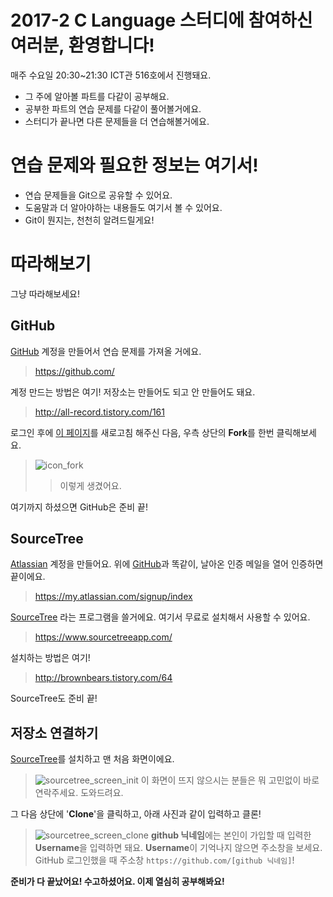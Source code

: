 # 2017-2 C Language 스터디에 참여하신 여러분, 환영합니다!

매주 수요일 20:30~21:30 ICT관 516호에서 진행돼요.

  - 그 주에 알아볼 파트를 다같이 공부해요.
  - 공부한 파트의 연습 문제를 다같이 풀어볼거에요.
  - 스터디가 끝나면 다른 문제들을 더 연습해볼거에요.

# 연습 문제와 필요한 정보는 여기서!

  - 연습 문제들을 Git으로 공유할 수 있어요.
  - 도움말과 더 알아야하는 내용들도 여기서 볼 수 있어요.
  - Git이 뭔지는, 천천히 알려드릴게요!

# 따라해보기

그냥 따라해보세요!

## GitHub
[GitHub][github] 계정을 만들어서 연습 문제를 가져올 거에요.
> https://github.com/

계정 만드는 방법은 여기! 저장소는 만들어도 되고 안 만들어도 돼요.
> http://all-record.tistory.com/161

로그인 후에 [이 페이지](https://github.com/1000rb/dmaps_2017_2_c_language)를 새로고침 해주신 다음,
우측 상단의 **Fork**를 한번 클릭해보세요.

> ![icon_fork](https://camo.githubusercontent.com/f5551f6ff6e06ee95274443989887168247158fd/687474703a2f2f68756270726573732e696f2f696d672f666f726b2d69636f6e2e706e67)
> > 이렇게 생겼어요.

여기까지 하셨으면 GitHub은 준비 끝!

## SourceTree
[Atlassian][atlassian] 계정을 만들어요.
위에 [GitHub][github]과 똑같이, 날아온 인증 메일을 열어 인증하면 끝이에요.

> https://my.atlassian.com/signup/index

[SourceTree][sourcetree] 라는 프로그램을 쓸거에요. 여기서 무료로 설치해서 사용할 수 있어요.

> https://www.sourcetreeapp.com/

설치하는 방법은 여기!
> http://brownbears.tistory.com/64

SourceTree도 준비 끝!

## 저장소 연결하기

[SourceTree][sourcetree]를 설치하고 맨 처음 화면이에요.
> ![sourcetree_screen_init](https://i.imgur.com/SmhYw5S.png)
> 이 화면이 뜨지 않으시는 분들은 뭐 고민없이 바로 연락주세요. 도와드려요.

그 다음 상단에 '**Clone**'을 클릭하고, 아래 사진과 같이 입력하고 클론!
> ![sourcetree_screen_clone](https://i.imgur.com/YnLFMT8.png)
> **github 닉네임**에는 본인이 가입할 때 입력한 **Username**을 입력하면 돼요.
> **Username**이 기억나지 않으면 주소창을 보세요. GitHub 로그인했을 때 주소창 ```https://github.com/[github 닉네임]```!

**준비가 다 끝났어요! 수고하셨어요. 이제 열심히 공부해봐요!**

   [github]: <https://namu.wiki/w/GitHub>
   [atlassian]: <https://ko.wikipedia.org/wiki/%EC%95%84%ED%8B%80%EB%9D%BC%EC%8B%9C%EC%95%88>
   [sourcetree]: <https://www.sourcetreeapp.com/>
